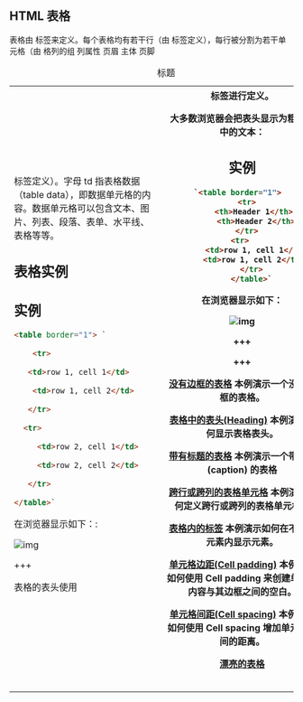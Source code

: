 ## HTML 表格

表格由 <table> 标签来定义。每个表格均有若干行（由 <tr> 标签定义），每行被分割为若干单元格（由 <td> 标签定义）。字母 td 指表格数据（table data），即数据单元格的内容。数据单元格可以包含文本、图片、列表、段落、表单、水平线、表格等等。

## 表格实例

## 实例

```html
<table border="1"> `

​    <tr>      

   <td>row 1, cell 1</td>     

​    <td>row 1, cell 2</td>  

   </tr>   

  <tr>    

​     <td>row 2, cell 1</td>    

​     <td>row 2, cell 2</td>  

   </tr> 

</table>`
```

在浏览器显示如下：:

![img](https://www.runoob.com/wp-content/uploads/2013/07/4AEE0F4B-669C-4BBC-BEC4-6953E1B0E278.jpg)

+++

表格的表头使用 <th> 标签进行定义。

大多数浏览器会把表头显示为粗体居中的文本：

## 实例

```html
`<table border="1">  
    <tr>  
        <th>Header 1</th>   
        <th>Header 2</th>  
    </tr>  
    <tr>     
        <td>row 1, cell 1</td>  
        <td>row 1, cell 2</td>   
    </tr>
    </table>`
```

在浏览器显示如下：

![img](https://www.runoob.com/wp-content/uploads/2013/07/CB476DA7-7279-4892-A424-657772E385BA.jpg)

+++

+++

[没有边框的表格](https://www.runoob.com/try/try.php?filename=tryhtml_tables3)
本例演示一个没有边框的表格。

[表格中的表头(Heading)](https://www.runoob.com/try/try.php?filename=tryhtml_table_headers)
本例演示如何显示表格表头。

[带有标题的表格](https://www.runoob.com/try/try.php?filename=tryhtml_tables2)
本例演示一个带标题 (caption) 的表格

[跨行或跨列的表格单元格](https://www.runoob.com/try/try.php?filename=tryhtml_table_span)
本例演示如何定义跨行或跨列的表格单元格。

[表格内的标签](https://www.runoob.com/try/try.php?filename=tryhtml_table_elements)
本例演示如何在不同的元素内显示元素。

[单元格边距(Cell padding)](https://www.runoob.com/try/try.php?filename=tryhtml_table_cellpadding)
本例演示如何使用 Cell padding 来创建单元格内容与其边框之间的空白。

[单元格间距(Cell spacing)](https://www.runoob.com/try/try.php?filename=tryhtml_table_cellspacing)
本例演示如何使用 Cell spacing 增加单元格之间的距离。

[漂亮的表格](https://c.runoob.com/codedemo/3187)

## 

<caption> 标题

<colgroup>格列的组

<col>列属性

<thead>页眉

<tbody>主体

<tfoot>页脚